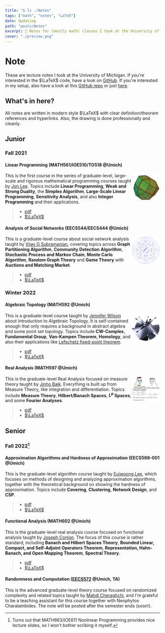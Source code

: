 ```yaml
---
title: "$ ls ./Notes"
tags: ["math", "notes", "LaTeX"]
date: Updating
path: "posts/Notes"
excerpt: 📝 Notes for (mostly math) classes I took at the University of Michigan.
cover: "./preview.png"
---
```


# Note

These are lecture notes I took at the University of Michigan. If you're interested in the $\LaTeX$ code, have a look on [GitHub](https://github.com/sleepymalc/Notes). If you're interested in my setup, also have a look at this [GitHub repo](https://github.com/sleepymalc/VSCode-LaTeX-Inkscape) or just [here](./VSCode-LaTeX-Inkscape).

## What's in here?

All notes are written in modern style $\LaTeX$ with clear definition/theorem references and hyperlinks. Also, the drawing is done professionally and cleanly.

## Junior

### Fall 2021

#### Linear Programming (MATH561/IOE510/TO518 @Umich)

<p>
	<img src="./figures/MATH561.png" align="right" width="18%"/>
</p>

This is the first course in the series of graduate-level, large-scale and rigorous mathematical programming courses taught by [Jon Lee](https://sites.google.com/site/jonleewebpage/). Topics include **Linear Programming**, **Weak and Strong Duality**, the **Simplex Algorithm**, **Large-Scale Linear Programming**, **Sensitivity Analysis**, and also **Integer Programming** and their applications.
>
> * [pdf](./Notes/LinProg.pdf)
> * [$\LaTeX$](https://github.com/sleepymalc/Notes/tree/main/MATH561-Linear-Programming)

#### Analysis of Social Networks (EECS544/EECS444 @Umich)

<p>
	<img src="./figures/EECS544.png" align="right" width="18%"/>
</p>

This is a graduate-level course about social network analysis taught by [Vijay G Subramanian](https://subramanian.engin.umich.edu/), covering topics across **Graph Partitioning Algorithm**, **Community Detection Algorithm**, **Stochastic Process and Markov Chain**, **Monte Carlo Algorithm**, **Random Graph Theory** and **Game Theory** with **Auctions and Matching Market**.
>
> * [pdf](./Notes/SocNetAnalysis.pdf)
> * [$\LaTeX$](https://github.com/sleepymalc/Notes/tree/main/EECS544-Analysis-of-Social-Networks)

### Winter 2022

#### Algebraic Topology (MATH592 @Umich)

<p>
	<img src="./figures/MATH592.png" align="right" width="18%"/>
</p>

This is a graduate-level course taught by [Jennifer Wilson](http://www.math.lsa.umich.edu/~jchw/) about Introduction to Algebraic Topology. It is self-contained enough that only requires a background in abstract algebra and some point set topology. Topics include **CW-Complex**, **Fundamental Group**, **Van-Kampen Theorem**, **Homology**, and also their applications like [Lefschetz fixed-point theorem](https://en.wikipedia.org/wiki/Lefschetz_fixed-point_theorem).
>
> * [pdf](./Notes/AlgTop.pdf)
> * [$\LaTeX$](https://github.com/sleepymalc/Notes/tree/main/MATH592-Introduction-to-Algebraic-Topology)

#### Real Analysis (MATH597 @Umich)

<p>
	<img src="./figures/MATH597.png" align="right" width="18%"/>
</p>

This is the graduate-level Real Analysis focused on measure theory taught by [Jinho Baik](http://www.math.lsa.umich.edu/~baik/Welcome.html). Everything is built up from Measure Theory, like integration and differentiation. Topics include **Measure Theory**, **Hilbert/Banach Spaces**, **$L^p$ Spaces**, and some **Fourier Analyses**.
>
> * [pdf](./Notes/ReAnalysis.pdf)
> * [$\LaTeX$](https://github.com/sleepymalc/Notes/tree/main/MATH597-AnalysisII)

## Senior

### Fall 2022[^1]

#### Approximation Algorithms and Hardness of Approximation (EECS598-001 @Umich)

<!-- <p>
	<img src="./figures/MATH597.png" align="right" width="18%"/>
</p> -->

This is the graduate-level algorithm course taught by [Euiwoong Lee](https://web.eecs.umich.edu/~euiwoong/), which focuses on methods of designing and analyzing approximation algorithms, together with the theoretical background on showing the hardness of approximation. Topics include **Covering**, **Clustering**, **Network Design**, and **CSP**.
>
> * [pdf](./Notes/AppxAlgo.pdf)
> * [$\LaTeX$](https://github.com/sleepymalc/Notes/tree/main/EECS598-001-Approximation-Algorithms-and-Hardness-of-Approximation)

#### Functional Analysis (MATH602 @Umich)

<!-- <p>
	<img src="./figures/MATH597.png" align="right" width="18%"/>
</p> -->

This is the graduate-level real analysis course focused on functional analysis taught by [Joseph Conlon](http://www.math.lsa.umich.edu/~conlon/). The focus of this course is rather standard, including **Banach and Hilbert Spaces Theory**, **Bounded Linear, Compact, and Self-Adjoint Operators Theorem**, **Representation, Hahn-Banach, and Open Mapping Theorem**, **Spectral Theory**.
>
> * [pdf](./Notes/ReAnalysisII.pdf)
> * [$\LaTeX$](https://github.com/sleepymalc/Notes/tree/main/MATH602-Real-Analysis-II)

[^1]: Turns out that MATH663/IOE611 Nonlinear Programming provides nice lecture slides, so I won't bother scribing it myself.

#### Randomness and Computation ([EECS572](https://mahdi.ch/eecs572/) @Umich, TA)

<!-- <p>
	<img src="./figures/MATH597.png" align="right" width="18%"/>
</p> -->

This is the advanced graduate-level theory course focused on randomized complexity and related topics taught by [Mahdi Cheraghchi](https://mahdi.ch/), and I'm grateful to be a teaching assistant for this course together with Neophytos Charalambides. The note will be posted after the semester ends (soon!).
<!-- >
> * [pdf](./Notes/ReAnalysisII.pdf) -->
